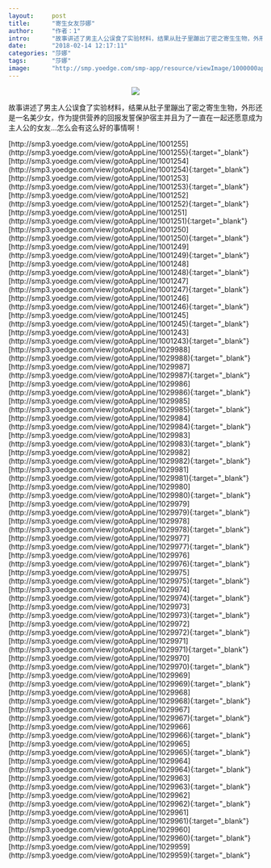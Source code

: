 ```yaml
---
layout:     post
title:      "寄生女友莎娜"
author:     "作者：1"
intro:      "故事讲述了男主人公误食了实验材料，结果从肚子里蹦出了密之寄生生物，外形还是一名美少女，作为提供营养的回报发誓保护宿主并且为了一直在一起还愿意成为主人公的女友…怎么会有这么好的事情啊！"
date:       "2018-02-14 12:17:11"
categories: "莎娜"
tags:       "莎娜"
image:      "http://smp.yoedge.com/smp-app/resource/viewImage/1000000appline.png"
---
```

<div style="text-align: center">
<p><img src="http://smp.yoedge.com/smp-app/resource/viewImage/1000000appline.png"/></p>
</div>
<p class="post-meta">
<span>故事讲述了男主人公误食了实验材料，结果从肚子里蹦出了密之寄生生物，外形还是一名美少女，作为提供营养的回报发誓保护宿主并且为了一直在一起还愿意成为主人公的女友…怎么会有这么好的事情啊！</span>
</p>
[http://smp3.yoedge.com/view/gotoAppLine/1001255](http://smp3.yoedge.com/view/gotoAppLine/1001255){:target="_blank"}
[http://smp3.yoedge.com/view/gotoAppLine/1001254](http://smp3.yoedge.com/view/gotoAppLine/1001254){:target="_blank"}
[http://smp3.yoedge.com/view/gotoAppLine/1001253](http://smp3.yoedge.com/view/gotoAppLine/1001253){:target="_blank"}
[http://smp3.yoedge.com/view/gotoAppLine/1001252](http://smp3.yoedge.com/view/gotoAppLine/1001252){:target="_blank"}
[http://smp3.yoedge.com/view/gotoAppLine/1001251](http://smp3.yoedge.com/view/gotoAppLine/1001251){:target="_blank"}
[http://smp3.yoedge.com/view/gotoAppLine/1001250](http://smp3.yoedge.com/view/gotoAppLine/1001250){:target="_blank"}
[http://smp3.yoedge.com/view/gotoAppLine/1001249](http://smp3.yoedge.com/view/gotoAppLine/1001249){:target="_blank"}
[http://smp3.yoedge.com/view/gotoAppLine/1001248](http://smp3.yoedge.com/view/gotoAppLine/1001248){:target="_blank"}
[http://smp3.yoedge.com/view/gotoAppLine/1001247](http://smp3.yoedge.com/view/gotoAppLine/1001247){:target="_blank"}
[http://smp3.yoedge.com/view/gotoAppLine/1001246](http://smp3.yoedge.com/view/gotoAppLine/1001246){:target="_blank"}
[http://smp3.yoedge.com/view/gotoAppLine/1001245](http://smp3.yoedge.com/view/gotoAppLine/1001245){:target="_blank"}
[http://smp3.yoedge.com/view/gotoAppLine/1001243](http://smp3.yoedge.com/view/gotoAppLine/1001243){:target="_blank"}
[http://smp3.yoedge.com/view/gotoAppLine/1029988](http://smp3.yoedge.com/view/gotoAppLine/1029988){:target="_blank"}
[http://smp3.yoedge.com/view/gotoAppLine/1029987](http://smp3.yoedge.com/view/gotoAppLine/1029987){:target="_blank"}
[http://smp3.yoedge.com/view/gotoAppLine/1029986](http://smp3.yoedge.com/view/gotoAppLine/1029986){:target="_blank"}
[http://smp3.yoedge.com/view/gotoAppLine/1029985](http://smp3.yoedge.com/view/gotoAppLine/1029985){:target="_blank"}
[http://smp3.yoedge.com/view/gotoAppLine/1029984](http://smp3.yoedge.com/view/gotoAppLine/1029984){:target="_blank"}
[http://smp3.yoedge.com/view/gotoAppLine/1029983](http://smp3.yoedge.com/view/gotoAppLine/1029983){:target="_blank"}
[http://smp3.yoedge.com/view/gotoAppLine/1029982](http://smp3.yoedge.com/view/gotoAppLine/1029982){:target="_blank"}
[http://smp3.yoedge.com/view/gotoAppLine/1029981](http://smp3.yoedge.com/view/gotoAppLine/1029981){:target="_blank"}
[http://smp3.yoedge.com/view/gotoAppLine/1029980](http://smp3.yoedge.com/view/gotoAppLine/1029980){:target="_blank"}
[http://smp3.yoedge.com/view/gotoAppLine/1029979](http://smp3.yoedge.com/view/gotoAppLine/1029979){:target="_blank"}
[http://smp3.yoedge.com/view/gotoAppLine/1029978](http://smp3.yoedge.com/view/gotoAppLine/1029978){:target="_blank"}
[http://smp3.yoedge.com/view/gotoAppLine/1029977](http://smp3.yoedge.com/view/gotoAppLine/1029977){:target="_blank"}
[http://smp3.yoedge.com/view/gotoAppLine/1029976](http://smp3.yoedge.com/view/gotoAppLine/1029976){:target="_blank"}
[http://smp3.yoedge.com/view/gotoAppLine/1029975](http://smp3.yoedge.com/view/gotoAppLine/1029975){:target="_blank"}
[http://smp3.yoedge.com/view/gotoAppLine/1029974](http://smp3.yoedge.com/view/gotoAppLine/1029974){:target="_blank"}
[http://smp3.yoedge.com/view/gotoAppLine/1029973](http://smp3.yoedge.com/view/gotoAppLine/1029973){:target="_blank"}
[http://smp3.yoedge.com/view/gotoAppLine/1029972](http://smp3.yoedge.com/view/gotoAppLine/1029972){:target="_blank"}
[http://smp3.yoedge.com/view/gotoAppLine/1029971](http://smp3.yoedge.com/view/gotoAppLine/1029971){:target="_blank"}
[http://smp3.yoedge.com/view/gotoAppLine/1029970](http://smp3.yoedge.com/view/gotoAppLine/1029970){:target="_blank"}
[http://smp3.yoedge.com/view/gotoAppLine/1029969](http://smp3.yoedge.com/view/gotoAppLine/1029969){:target="_blank"}
[http://smp3.yoedge.com/view/gotoAppLine/1029968](http://smp3.yoedge.com/view/gotoAppLine/1029968){:target="_blank"}
[http://smp3.yoedge.com/view/gotoAppLine/1029967](http://smp3.yoedge.com/view/gotoAppLine/1029967){:target="_blank"}
[http://smp3.yoedge.com/view/gotoAppLine/1029966](http://smp3.yoedge.com/view/gotoAppLine/1029966){:target="_blank"}
[http://smp3.yoedge.com/view/gotoAppLine/1029965](http://smp3.yoedge.com/view/gotoAppLine/1029965){:target="_blank"}
[http://smp3.yoedge.com/view/gotoAppLine/1029964](http://smp3.yoedge.com/view/gotoAppLine/1029964){:target="_blank"}
[http://smp3.yoedge.com/view/gotoAppLine/1029963](http://smp3.yoedge.com/view/gotoAppLine/1029963){:target="_blank"}
[http://smp3.yoedge.com/view/gotoAppLine/1029962](http://smp3.yoedge.com/view/gotoAppLine/1029962){:target="_blank"}
[http://smp3.yoedge.com/view/gotoAppLine/1029961](http://smp3.yoedge.com/view/gotoAppLine/1029961){:target="_blank"}
[http://smp3.yoedge.com/view/gotoAppLine/1029960](http://smp3.yoedge.com/view/gotoAppLine/1029960){:target="_blank"}
[http://smp3.yoedge.com/view/gotoAppLine/1029959](http://smp3.yoedge.com/view/gotoAppLine/1029959){:target="_blank"}


